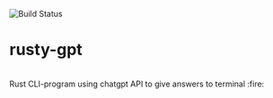 ![Build Status](https://github.com/zibiax/rusty-gpt/actions/workflows/rust.yml/badge.svg?event=push)
# rusty-gpt

<br>
Rust CLI-program using chatgpt API to give answers to terminal :fire:
